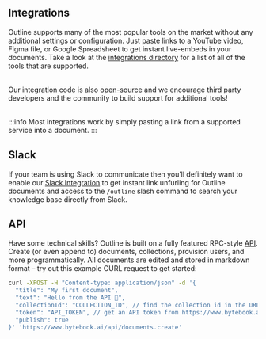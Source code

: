 ## Integrations

Outline supports many of the most popular tools on the market without any additional settings or configuration. Just paste links to a YouTube video, Figma file, or Google Spreadsheet to get instant live-embeds in your documents. Take a look at the [integrations directory](https://www.bytebook.ai/integrations) for a list of all of the tools that are supported.

\
Our integration code is also [open-source](https://github.com/outline/outline) and we encourage third party developers and the community to build support for additional tools! 

\
:::info
Most integrations work by simply pasting a link from a supported service into a document.
:::


## Slack

If your team is using Slack to communicate then you’ll definitely want to enable our [Slack Integration](/settings/integrations/slack) to get instant link unfurling for Outline documents and access to the `/outline` slash command to search your knowledge base directly from Slack.

## API

Have some technical skills? Outline is built on a fully featured RPC-style [API](https://www.bytebook.ai/developers). Create (or even append to) documents, collections, provision users, and more programmatically. All documents are edited and stored in markdown format – try out this example CURL request to get started:

```bash
curl -XPOST -H "Content-type: application/json" -d '{
  "title": "My first document",
  "text": "Hello from the API 👋",
  "collectionId": "COLLECTION_ID", // find the collection id in the URL bar
  "token": "API_TOKEN", // get an API token from https://www.bytebook.ai/settings/tokens
  "publish": true
}' 'https://www.bytebook.ai/api/documents.create'
```

